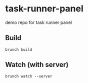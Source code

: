 # task-runner-panel
demo repo for task runner panel

## Build

`brunch build`

## Watch (with server)

`brunch watch --server`
